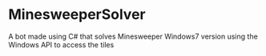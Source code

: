 # MinesweeperSolver
 A bot made using C# that solves Minesweeper Windows7 version using the Windows API to access the tiles

